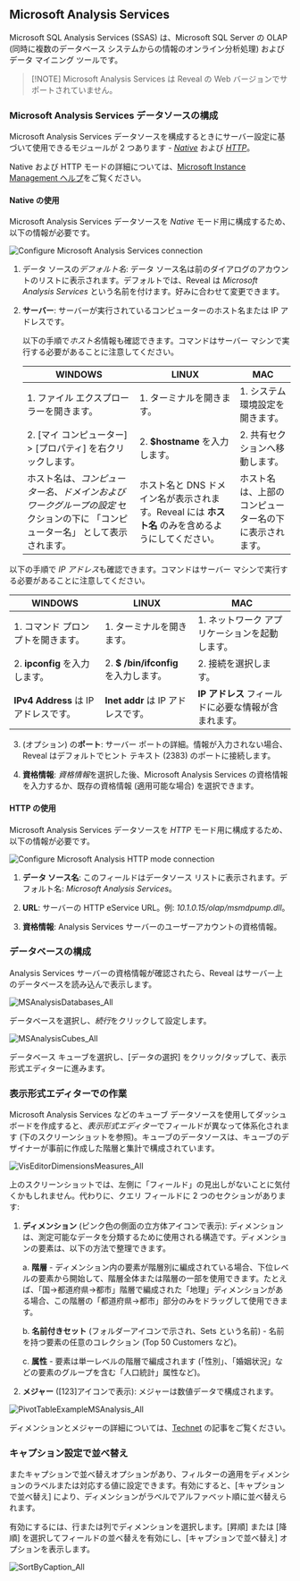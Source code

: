 ## Microsoft Analysis Services

Microsoft SQL Analysis Services (SSAS) は、Microsoft SQL Server の OLAP (同時に複数のデータベース システムからの情報のオンライン分析処理) およびデータ マイニング ツールです。

>[!NOTE] Microsoft Analysis Services は Reveal の Web バージョンでサポートされていません。

### Microsoft Analysis Services データソースの構成

Microsoft Analysis Services データソースを構成するときにサーバー設定に基づいて使用できるモジュールが 2 つあります - [*Native*](#native) および [*HTTP*](#http)。

Native および HTTP モードの詳細については、[Microsoft Instance Management ヘルプ](https://docs.microsoft.com/en-us/sql/analysis-services/instances/connect-to-analysis-services?view=sql-server-2017)をご覧ください。

<a name='native'></a>
#### Native の使用

Microsoft Analysis Services データソースを *Native* モード用に構成するため、以下の情報が必要です。

![Configure Microsoft Analysis Services connection](images/microsoft-analysis-native-configuration.png)

1. データ ソースの*デフォルト名*: データ ソース名は前のダイアログのアカウントのリストに表示されます。デフォルトでは、Reveal は *Microsoft Analysis Services* という名前を付けます。好みに合わせて変更できます。

2.  **サーバー**: サーバーが実行されているコンピューターのホスト名または IP アドレスです。

    以下の手順で*ホスト名*情報も確認できます。コマンドはサーバー マシンで実行する必要があることに注意してください。

    | WINDOWS                                                                                                         | LINUX                                                                                                         | MAC                                                                  |
    | --------------------------------------------------------------------------------------------------------------- | ------------------------------------------------------------------------------------------------------------- | -------------------------------------------------------------------- |
    | 1\. ファイル エクスプローラーを開きます。                                                                                     | 1\. ターミナルを開きます。                                                                                          | 1\. システム環境設定を開きます。                                         |
    | 2\. [マイ コンピューター] \> [プロパティ] を右クリックします。                                                                   | 2\. **$hostname** を入力します。                                                                                     | 2\. 共有セクションへ移動します。                                 |
    | ホスト名は、*コンピューター名、ドメインおよびワークグループの設定* セクションの下に 「コンピューター名」 として表示されます。 | ホスト名と DNS ドメイン名が表示されます。Reveal には **ホスト名** のみを含めるようにしてください。 | ホスト名は、上部のコンピューター名の下に表示されます。 |

  以下の手順で *IP アドレス*も確認できます。コマンドはサーバー マシンで実行する必要があることに注意してください。

  | WINDOWS                              | LINUX                             | MAC                                                           |
  | ------------------------------------ | --------------------------------- | ------------------------------------------------------------- |
  | 1. コマンド プロンプトを開きます。            | 1. ターミナルを開きます。               | 1. ネットワーク アプリケーションを起動します。                                   |
  | 2. **ipconfig** を入力します。              | 2. **$ /bin/ifconfig** を入力します。    | 2. 接続を選択します。                                    |
  | **IPv4 Address** は IP アドレスです。 | **Inet addr** は IP アドレスです。 | **IP アドレス** フィールドに必要な情報が含まれます。 |


3.  (オプション) の**ポート**: サーバー ポートの詳細。情報が入力されない場合、Reveal はデフォルトでヒント テキスト (2383) のポートに接続します。

4.  **資格情報**: *資格情報*を選択した後、Microsoft Analysis Services の資格情報を入力するか、既存の資格情報 (適用可能な場合) を選択できます。

<a name='http'></a>
#### HTTP の使用

Microsoft Analysis Services データソースを *HTTP* モード用に構成するため、以下の情報が必要です。

![Configure Microsoft Analysis HTTP mode connection](images/miscrosoft-analysis-http-config.png)

1.  **データ ソース名**: このフィールドはデータソース リストに表示されます。デフォルト名: *Microsoft Analysis Services*。

2.  **URL**: サーバーの HTTP eService URL。例: *10.1.0.15/olap/msmdpump.dll*。

3.  **資格情報**: Analysis Services サーバーのユーザーアカウントの資格情報。

### データベースの構成

Analysis Services サーバーの資格情報が確認されたら、Reveal はサーバー上のデータベースを読み込んで表示します。

![MSAnalysisDatabases\_All](images/MSAnalysisDatabases_All.png)

データベースを選択し、*続行*をクリックして設定します。

![MSAnalysisCubes\_All](images/MSAnalysisCubes_All.png)

データベース キューブを選択し、[データの選択] をクリック/タップして、表示形式エディターに進みます。

<a name='visualization-editor'></a>
### 表示形式エディターでの作業

Microsoft Analysis Services などのキューブ データソースを使用してダッシュボードを作成すると、*表示形式エディター*でフィールドが異なって体系化されます (下のスクリーンショットを参照)。キューブのデータソースは、キューブのデザイナーが事前に作成した階層と集計で構成されています。

![VisEditorDimensionsMeasures\_All](images/VisEditorDimensionsMeasures_All.png)

上のスクリーンショットでは、左側に「フィールド」の見出しがないことに気付くかもしれません。代わりに、クエリ フィールドに 2 つのセクションがあります:

1.  **ディメンション** (ピンク色の側面の立方体アイコンで表示): ディメンションは、測定可能なデータを分類するために使用される構造です。ディメンションの要素は、以下の方法で整理できます。

    a.  **階層** - ディメンション内の要素が階層別に編成されている場合、下位レベルの要素から開始して、階層全体または階層の一部を使用できます。たとえば、「国→都道府県→都市」階層で編成された「地理」ディメンションがある場合、この階層の「都道府県→都市」部分のみをドラッグして使用できます。

    b.  **名前付きセット** (フォルダーアイコンで示され、Sets という名前) - 名前を持つ要素の任意のコレクション (Top 50 Customers など)。

    c.  **属性** - 要素は単一レベルの階層で編成されます (「性別」、「婚姻状況」などの要素のグループを含む「人口統計」属性など)。

2.  **メジャー** ([123]アイコンで表示): メジャーは数値データで構成されます。

![PivotTableExampleMSAnalysis\_All](images/PivotTableExampleMSAnalysis_All.png)

ディメンションとメジャーの詳細については、[Technet](https://docs.microsoft.com/en-us/previous-versions/sql/sql-server-2012/ms174527\(v=sql.110\)) の記事をご覧ください。

<a name='sort-by-caption-setting'></a>
### キャプション設定で並べ替え

またキャプションで並べ替えオプションがあり、フィルターの適用をディメンションのラベルまたは対応する値に設定できます。有効にすると、[キャプションで並べ替え] により、ディメンションがラベルでアルファベット順に並べ替えられます。

有効にするには、行または列でディメンションを選択します。[昇順] または [降順] を選択してフィールドの並べ替えを有効にし、[キャプションで並べ替え] オプションを表示します。

![SortByCaption\_All](images/SortByCaption_All.png)

